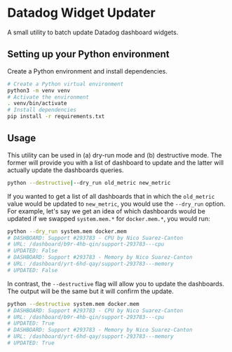 # Datadog Widget Updater

A small utility to batch update Datadog dashboard widgets.

## Setting up your Python environment

Create a Python environment and install dependencies.

```bash
# Create a Python virtual environment
python3 -m venv venv
# Activate the environment
. venv/bin/activate
# Install dependencies
pip install -r requirements.txt
```

## Usage

This utility can be used in (a) dry-run mode and (b) destructive mode. The former will provide you with a list of dashboard to update and the latter will actually update the dashboards queries.

```bash
python --destructive|--dry_run old_metric new_metric
```

If you wanted to get a list of all dashboards that in which the `old_metric` value would be updated to `new_metric`, you would use the `--dry_run` option. For example, let's say we get an idea of which dashboards would be updated if we swapped `system.mem.*` for `docker.mem.*`, you would run:

```bash
python --dry_run system.mem docker.mem
# DASHBOARD: Support #293783 - CPU by Nico Suarez-Canton
# URL: /dashboard/b9r-4hb-qin/support-293783---cpu
# UPDATED: False
# DASHBOARD: Support #293783 - Memory by Nico Suarez-Canton
# URL: /dashboard/yrt-6hd-qay/support-293783---memory
# UPDATED: False
```

In contrast, the `--destructive` flag will allow you to update the dashboards. The output will be the same but it will confirm the update.

```bash
python --destructive system.mem docker.mem
# DASHBOARD: Support #293783 - CPU by Nico Suarez-Canton
# URL: /dashboard/b9r-4hb-qin/support-293783---cpu
# UPDATED: True
# DASHBOARD: Support #293783 - Memory by Nico Suarez-Canton
# URL: /dashboard/yrt-6hd-qay/support-293783---memory
# UPDATED: True
```
